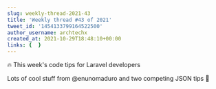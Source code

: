 ```yaml
---
slug: weekly-thread-2021-43
title: 'Weekly thread #43 of 2021'
tweet_id: '1454133799164522500'
author_username: archtechx
created_at: 2021-10-29T18:48:10+00:00
links: {  }
---
```

🔥 This week's code tips for Laravel developers

Lots of cool stuff from @enunomaduro and two competing JSON tips 💪